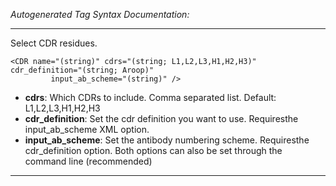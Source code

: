 _Autogenerated Tag Syntax Documentation:_

---
Select CDR residues.

```
<CDR name="(string)" cdrs="(string; L1,L2,L3,H1,H2,H3)" cdr_definition="(string; Aroop)"
         input_ab_scheme="(string)" />
```

-   **cdrs**: Which CDRs to include. Comma separated list. Default: L1,L2,L3,H1,H2,H3
-   **cdr_definition**: Set the cdr definition you want to use. Requiresthe input_ab_scheme XML option.
-   **input_ab_scheme**: Set the antibody numbering scheme. Requiresthe cdr_definition option. Both options can also be set through the command line (recommended)

---
